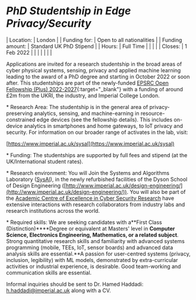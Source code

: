 # *PhD Studentship in Edge Privacy/Security*

| Location: | London |
| Funding for: | Open to all nationalities |
| Funding amount: | Standard UK PhD Stipend |
| Hours: | Full Time |
|   |   |
| Closes: | 1 Feb 2022 |
|   |   |
|   |   |

Applications are invited for a research studentship in the broad areas of cyber physical systems, sensing, privacy and applied machine learning leading to the award of a PhD degree and starting in October 2022 or soon after. This studentships are part of the newly-funded [EPSRC Open Fellowship (Plus) 2022-2027](https://haddadi.github.io/EPRSCFellowship/){:target="_blank"} with a funding of around £2m from the UKRI, the industry, and Imperial College London. 

\* Research Area: The studentship is in the general area of privacy-preserving analytics, sensing, and machine-earning in resource-constrained edge devices (see the fellowship details). This includes on-device analytics in smartphones and home gateways, to IoT privacy and security. For information on our broader range of activates in the lab, visit:

[https://www.imperial.ac.uk/sysal](https://www.imperial.ac.uk/sysal)


\* Funding: The studentships are supported by full fees and stipend (at the UK/International student rates).

\* Research environment: You will Join the Systems and Algorithms Laboratory ([SysAl](https://www.imperial.ac.uk/sysal)), in the newly refurbished facilities of the Dyson School of Design Engineering ([http://www.imperial.ac.uk/design-engineering/](http://www.imperial.ac.uk/design-engineering/)). You will also be part of the [Academic Centre of Excellence in Cyber Security Research](https://www.imperial.ac.uk/cyber-security/) have extensive interactions with research collaborators from industry labs and research institutions across the world.

\* Required skills: We are seeking candidates with a**First Class (Distinction)****Degree or equivalent at Masters&#39; level in **Computer Science, Electronics Engineering, Mathematics, or a related subject**. Strong quantitative research skills and familiarity with advanced systems programming (mobile, TEEs, IoT, sensor boards) and advanced data analysis skills are essential.**A passion for user-centred systems (privacy, inclusion, legibility) with ML models, demonstrated by extra-curricular activities or industrial experience, is desirable. Good team-working and communication skills are essential.

Informal inquiries should be sent to Dr. Hamed Haddadi: [h.haddadi@imperial.ac.uk](mailto:h.haddadi@imperial.ac.uk) along with a CV.
